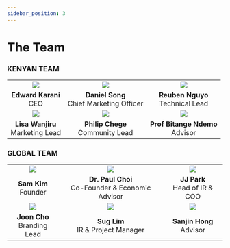 ```yaml
---
sidebar_position: 3
---
```


# The Team

### KENYAN TEAM

<div class="team-table">

|  | ||
| :---:        |    :----:   | :----: |
| <img src="/img/edward.png" /> | <img src="/img/daniel.png" /> | <img src="/img/reuben.png" />|
|**Edward Karani**   <br/> CEO     |  **Daniel Song** <br/>  Chief Marketing Officer   |  **Reuben Nguyo** <br/> Technical Lead|
| <img src="/img/lisa.png" /> | <img src="/img/phillip.png" /> | <img src="/img/ndemo.png" />|
| **Lisa Wanjiru** <br/> Marketing Lead| **Philip Chege** <br/> Community Lead| **Prof Bitange Ndemo**  <br/> Advisor|

</div>


### GLOBAL TEAM

<div class="team-table">

||||
| :---:        |    :----:   | :----: |
| <img src="/img/sam.png" /> | <img src="/img/paul.png" /> | <img src="/img/jj.png" /> |
| **Sam Kim**  <br/> Founder | **Dr. Paul Choi** <br/> Co-Founder & Economic Advisor | **JJ Park** <br/> Head of IR & COO|
| <img src="/img/joon.png" /> | <img src="/img/sug.png" /> | <img src="/img/sangjin.png" />|
| **Joon Cho** <br/> Branding Lead | **Sug Lim** <br/> IR & Project Manager | **Sanjin Hong** <br/> Advisor|
</div>
